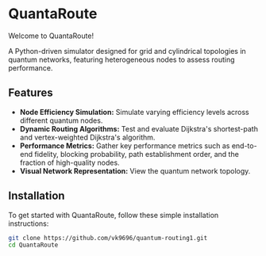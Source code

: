# QuantaRoute

Welcome to QuantaRoute!

A Python-driven simulator designed for grid and cylindrical topologies in quantum networks, featuring heterogeneous nodes to assess routing performance.

## Features

- **Node Efficiency Simulation:** Simulate varying efficiency levels across different quantum nodes.
- **Dynamic Routing Algorithms:** Test and evaluate Dijkstra's shortest-path and vertex-weighted Dijkstra's algorithm.
- **Performance Metrics:** Gather key performance metrics such as end-to-end fidelity, blocking probability, path establishment order, and the fraction of high-quality nodes.
- **Visual Network Representation:** View the quantum network topology.
  
## Installation

To get started with QuantaRoute, follow these simple installation instructions:

```bash
git clone https://github.com/vk9696/quantum-routing1.git
cd QuantaRoute
